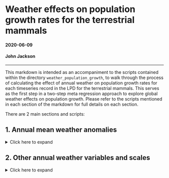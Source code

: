 # Weather effects on population growth rates for the terrestrial mammals

#### 2020-06-09
#### John Jackson

---

This markdown is intended as an accompaniment to the scripts contained within the directory `weather_population_growth`, to walk through the process of calculating the effect of annual weather on population growth rates for each timeseries record in the LPD for the terrestrial mammals. This serves as the first step in a two-step meta regression approach to explore global weather effects on population growth. Please refer to the scripts mentioned in each section of the markdown for full details on each section.

There are 2 main sections and scripts:

## 1. Annual mean weather anomalies
<details>
  <summary>Click here to expand</summary>

### `annual_mean_anomaly.R`

First, we will walk through the process for calculating weather effects using the mean annual weather anomaly for a 5km buffer radius around the study site to demonstrate the process before expanding this out to look across different radius sizes and for different weather variables. We need to join the annual chelsa anomaly data with our population growth data first:

```
##__________________________________________________________________________________________________
#### 1. Load data ####

# mammal data
load("../rawdata/mammal.RData")
glimpse(mammal)

# annual weather anomaly - focus on just the mean anomaly in this script at a 5km range
mam_chelsa_annual <- readRDS("data/mam_chelsa_annual.RDS") %>% 
  filter(scale == "scale_5km") %>% 
  dplyr::select(ID,year, weather_scale = scale, mean_temp_anomaly, mean_precip_anomaly)
glimpse(mam_chelsa_annual)

##__________________________________________________________________________________________________
#### 2. Joining data ####

mammal_weather <- mammal %>% 
  left_join(., y = mam_chelsa_annual, by = c("ID", "year"))
```

Now using the raw data here, we can begin to explore some of the hypotheses of our study. We want to see if there are consistent weather effects on population growth rates across taxa or spatial scales. We can plot out the population growth rate in each year with respect to the taxanomic Order of the corresponding species and the ecological realm.

<img src="../plots/weather_pop_growth/species_anomal_pgr.jpeg" width="700" />
<img src="../plots/weather_pop_growth/realm_anomal_pgr.jpeg" width="700" />

There doesn't seem to be an obvious pattern across realms or taxa, which is perhaps what we expect.

### Calculating weather effects on population growth rate

Now, we want to look at this hypothesis explictly using the timeseries data from each study, whilst accounting for density dependence and any temporal trends in the data. We estimate weather effects on population growth rate for each record using a linear model. Here, the population growth rate *r* at time *t* is given by

<img src="../plots/weather_pop_growth/model_equation.png" width="500" />

where beta 0 is the intercept, omega (*w*) gives the weather variable at time *t* with coefficient beta 1, X gives the *ln* abundance at time *t* with coefficient beta 2, and y gives the year at time *t* with coefficient beta 3. Thus, this linear model estimates the effect of weather, density dependence and the trend on population growth rates, respectively. In this script, the weather variable is the annual mean temperature and precipitation anomaly at a 5km buffer radius. We calculated linear models and extracted the beta coefficients as follows:

```
pgr_weather <- mammal_weather %>% 
  group_by(ID_block) %>% 
  group_modify(~{
    
    # Temperature
    mod_temp = lm(pop_growth_rate ~ mean_temp_anomaly + ln_abundance + year, data = .)
    
    # Precipitation + dealing with NA values
    if(length(which(is.na(.$mean_precip_anomaly) == T)) == 0){
    mod_precip = lm(pop_growth_rate ~ mean_precip_anomaly + ln_abundance + year, data = .)
    coef_precipmod = mod_precip$coefficients}
    else{coef_precipmod = rep(NA,4)}
    
    tibble(.[1,],
           coef_temp = mod_temp$coefficients[2],
           coef_precip = coef_precipmod[2],
           coef_abun = mod_temp$coefficients[3], 
           coef_trend = mod_temp$coefficients[4],
           
           coef_abun2 = coef_precipmod[3], 
           coef_trend2 = coef_precipmod[4],
           n_obs = nrow(.))
  }) 
```

Note that we extract coefficients for the abundance and the year for both temperature and precipitation. These are largely very similar, but vary based on the differences in the weather effect.

Now we have model coefficients for each of the 502 10> year records for the terrestrial mammals. We can now look at comparative patterns in these coefficients. First, the overall density distributions of each of the coefficients across the records

<img src="../plots/weather_pop_growth/overall_coefficients_mnanom_5km.jpeg" width="700" />

As with the raw data, we can see again from this that there doesn't seem to be a consistent pattern of weather effects on population growth rates for either precipitation or temperature. The same goes for trend effects. This is indicative of population-specific (or other level i.e phylogentic or spatial) responses. 

We can also start to explore the hypotheses of the study by looking at these coefficients across different taxanomic groups, ecological realms and latitude.

<img src="../plots/weather_pop_growth/coef_order_mnanom_5km.jpeg" width="700" />
<img src="../plots/weather_pop_growth/coef_realm_mnanom_5km.jpeg" width="700" />
<img src="../plots/weather_pop_growth/coef_lat_mnanom_5km.jpeg" width="700" />

These coefficients or effects sizes form the basis of our meta-regression approach across taxa.

</details>

## 2. Other annual weather variables and scales
<details>
  <summary>Click here to expand</summary>

### `annual_weather_variables.R`

Now we want to repeat the same linear modelling framework but expand to calculate coefficients for all of our annual weather variables and spatial scales. We begin in very much the same way, but don't exclude any of the spatial scales or weather variables.

```
##__________________________________________________________________________________________________
#### 1. Load data ####

# mammal data
load("../rawdata/mammal.RData")
glimpse(mammal)

# annual weather anomaly - focus on just the mean anomaly in this script at a 5km range
mam_chelsa_annual <- readRDS("data/mam_chelsa_annual.RDS") %>% 
  dplyr::select(-c(4:6))
glimpse(mam_chelsa_annual)

##__________________________________________________________________________________________________
#### 2. Joining data ####

mammal_weather <- mammal %>% 
  left_join(., y = mam_chelsa_annual, by = c("ID", "year"))

```

To estimate weather effects for each record, we iterate through weather variables and spatial scales for each, fit a linear model that also incorporates density dependence and trend effects (as above), and extract the weather effects. 

```
##__________________________________________________________________________________________________
#### 3. Linear models for each variable and scale for each record ####

# 3a. set up iteration data
# Ignoring number of odd days vars for now - they follow a zero inflated pattern
iter_dat <- expand_grid(ID_block = unique(mammal_weather$ID_block),
                               scale = unique(mammal_weather$scale),
                               weather_var = colnames(mammal_weather)[24:39])

# 3b. weather coefficients for each variable
pgr_weather_res <- bind_rows(lapply(X = 1:nrow(iter_dat), function(x){
  
  crow = iter_dat[x,]
  
  # current data
  cdat = mammal_weather %>% 
    filter(ID_block == crow$ID_block, scale == crow$scale) %>% 
    dplyr::select(ID_block, year, ln_abundance,
                  weather_val = crow$weather_var,
                  pop_growth_rate)
  
  # record info
  rec_info = mammal_weather %>% 
    filter(ID_block == crow$ID_block, scale == crow$scale) %>% 
    dplyr::select(2:17) %>% 
    slice(1)
  
  # model
  if(length(which(is.na(cdat$weather_val) == T)) > 0){modcoef = rep(NA,4)}
  else{mod_weather = lm(pop_growth_rate ~ weather_val + ln_abundance + year, data = cdat)
       modcoef = coefficients(mod_weather)}
  
  # returning data
  cat('\r',"Your Job is",round((x/nrow(iter_dat))*100, 0),"% Complete       ")
  return(tibble(crow, coef_weather = modcoef[2], 
                coef_abun = modcoef[3], coef_trend = modcoef[4],
                rec_info))
}))
  
# 3c. Adding in weather variable labels
pgr_weather_res <- pgr_weather_res %>% 
  mutate(weather_var_lab = stringr::str_to_sentence(gsub("_", " ", weather_var))) %>% 
  mutate(weather_var_lab = gsub("emp", "emperature", weather_var_lab),
         weather_var_lab = gsub("recip", "recipitation", weather_var_lab))
```

This gives us weather coefficients for each variable and scale of our 502 records. Assuming first that all spatial scales are ~identical in their effect size, here we plot the density of the weather coefficient for each of the weather variables.

<img src="../plots/weather_pop_growth/coef_weather_vars.jpeg" width="800" />

</details>